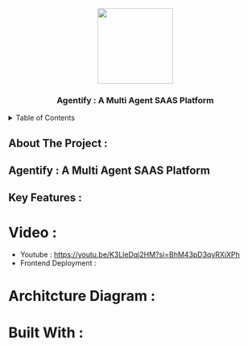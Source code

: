<div align="center">
 <img src="https://github.com/user-attachments/assets/95a6164f-0ac0-4c81-8a8b-b98a798a89e4" height="150px" width="150px" />
  <h3 align="center"> Agentify : A Multi Agent SAAS Platform </h3>
</div>
<details>
  <summary>Table of Contents</summary>
  <ol>
    <li>
      <a href="#about-the-project">About The Project</a>
      <ul>
        <li><a href="#built-with">Built With</a></li>
      </ul>
    </li>
  </ol>
</details>

## About The Project : 

## Agentify : A Multi Agent SAAS Platform


## Key Features :

# Video :
- Youtube : https://youtu.be/K3LleDqj2HM?si=BhM43pD3qyRXiXPh 
- Frontend Deployment : 

# Architcture Diagram : 

# Built With : 

